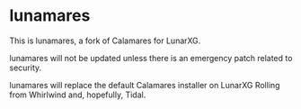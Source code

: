 # lunamares
This is lunamares, a fork of Calamares for LunarXG.

lunamares will not be updated unless there is an emergency patch related to security.

lunamares will replace the default Calamares installer on LunarXG Rolling from Whirlwind and, hopefully, Tidal.


